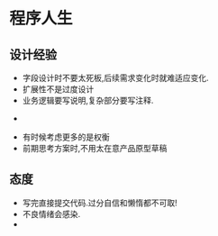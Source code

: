 # 程序人生

## 设计经验
- 字段设计时不要太死板,后续需求变化时就难适应变化.
- 扩展性不是过度设计
- 业务逻辑要写说明,复杂部分要写注释.
- ~~~能稳定运行,也要能让人看得懂.~~~
- 有时候考虑更多的是权衡
- 前期思考方案时,不用太在意产品原型草稿


## 态度
- 写完直接提交代码.过分自信和懒惰都不可取!
- 不良情绪会感染.
- 
